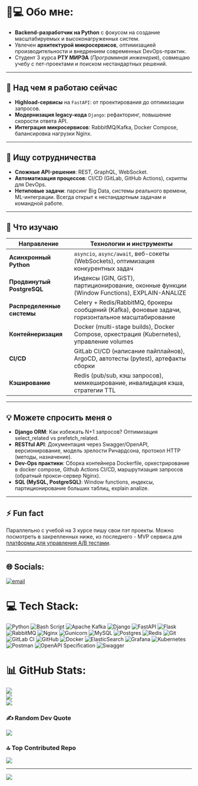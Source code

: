 # 👨💻 Обо мне:

- **Backend-разработчик на Python** с фокусом на создание масштабируемых и высоконагруженных систем.
- Увлечен **архитектурой микросервисов**, оптимизацией производительности и внедрением современных DevOps-практик.
- Студент 3 курса **РТУ МИРЭА** (*Программная инженерия*), совмещаю учебу с пет-проектами и поиском нестандартных решений.

---

## 🔭 Над чем я работаю сейчас
- **Highload-сервисы** на `FastAPI`: от проектирования до оптимизации запросов.
- **Модернизация legacy-кода** `Django`: рефакторинг, повышение скорости ответа API.
- **Интеграция микросервисов**: RabbitMQ/Kafka, Docker Compose, балансировка нагрузки Nginx.

---

## 🤝 Ищу сотрудничества
- **Сложные API-решения**: REST, GraphQL, WebSocket.
- **Автоматизация процессов**: CI/CD (GitLab, GitHub Actions), скрипты для DevOps.
- **Нетиповые задачи**: парсинг Big Data, системы реального времени, ML-интеграции.
Всегда открыт к нестандартным задачам и командной работе.

---

## 🌱 Что изучаю

| **Направление**          | **Технологии и инструменты**                                                                 |
|--------------------------|---------------------------------------------------------------------------------------------|
| **Асинхронный Python**    | `asyncio`, `async/await`, веб-сокеты (WebSockets), оптимизация конкурентных задач            |
| **Продвинутый PostgreSQL**| Индексы (GIN, GiST), партиционирование, оконные функции (Window Functions), EXPLAIN-ANALIZE  |
| **Распределенные системы**| Celery + Redis/RabbitMQ, брокеры сообщений (Kafka), фоновые задачи, горизонтальное масштабирование |
| **Контейнеризация**       | Docker (multi-stage builds), Docker Compose, оркестрация (Kubernetes), управление volumes    |
| **CI/CD**                 | GitLab CI/CD (написание пайплайнов), ArgoCD, автотесты (pytest), артефакты сборки           |
| **Кэширование**           | Redis (pub/sub, кэш запросов), мемкеширование, инвалидация кэша, стратегии TTL              |

---

## 💡 Можете спросить меня о
- **Django ORM**: Как избежать N+1 запросов? Оптимизация select_related vs prefetch_related.
- **RESTful API**: Документация через Swagger/OpenAPI, версионирование, модель зрелости Ричардсона, протокол HTTP (методы, назначение).
- **Dev-Ops практики**: Сборка контейнера Dockerfile, оркестрирование в docker compose, Github Actions CI/CD, маршрутизация запросов (обратный прокси-сервер Nginx).
- **SQL (MySQL, PostgreSQL)**: Window functions, индексы, партиционирование больших таблиц, explain analize.

---

## ⚡ Fun fact
Параллельно с учебой на 3 курсе пишу свои пэт проекты. 
Можно посмотреть в закрепленных ниже, из последнего - MVP сервиса для [платформы для управления A/B тестами](https://github.com/SonderLor/ABTesting).

---

## 🌐 Socials:
[![email](https://img.shields.io/badge/Email-D14836?logo=gmail&logoColor=white)](mailto:mralexey111@gmail.com) 

# 💻 Tech Stack:
![Python](https://img.shields.io/badge/python-3670A0?style=for-the-badge&logo=python&logoColor=ffdd54) ![Bash Script](https://img.shields.io/badge/bash_script-%23121011.svg?style=for-the-badge&logo=gnu-bash&logoColor=white) ![Apache Kafka](https://img.shields.io/badge/Apache%20Kafka-000?style=for-the-badge&logo=apachekafka) ![Django](https://img.shields.io/badge/django-%23092E20.svg?style=for-the-badge&logo=django&logoColor=white) ![FastAPI](https://img.shields.io/badge/FastAPI-005571?style=for-the-badge&logo=fastapi) ![Flask](https://img.shields.io/badge/flask-%23000.svg?style=for-the-badge&logo=flask&logoColor=white) ![RabbitMQ](https://img.shields.io/badge/rabbitmq-FF6600?style=for-the-badge&logo=rabbitmq&logoColor=white) ![Nginx](https://img.shields.io/badge/nginx-%23009639.svg?style=for-the-badge&logo=nginx&logoColor=white) ![Gunicorn](https://img.shields.io/badge/gunicorn-%298729.svg?style=for-the-badge&logo=gunicorn&logoColor=white) ![MySQL](https://img.shields.io/badge/mysql-4479A1.svg?style=for-the-badge&logo=mysql&logoColor=white) ![Postgres](https://img.shields.io/badge/postgres-%23316192.svg?style=for-the-badge&logo=postgresql&logoColor=white) ![Redis](https://img.shields.io/badge/redis-%23DD0031.svg?style=for-the-badge&logo=redis&logoColor=white) ![Git](https://img.shields.io/badge/git-%23F05033.svg?style=for-the-badge&logo=git&logoColor=white) ![GitLab CI](https://img.shields.io/badge/gitlab%20CI-%23181717.svg?style=for-the-badge&logo=gitlab&logoColor=white) ![GitHub](https://img.shields.io/badge/github-%23121011.svg?style=for-the-badge&logo=github&logoColor=white) ![Docker](https://img.shields.io/badge/docker-%230db7ed.svg?style=for-the-badge&logo=docker&logoColor=white) ![ElasticSearch](https://img.shields.io/badge/-ElasticSearch-005571?style=for-the-badge&logo=elasticsearch) ![Grafana](https://img.shields.io/badge/grafana-%23F46800.svg?style=for-the-badge&logo=grafana&logoColor=white) ![Kubernetes](https://img.shields.io/badge/kubernetes-%23326ce5.svg?style=for-the-badge&logo=kubernetes&logoColor=white) ![Postman](https://img.shields.io/badge/Postman-FF6C37?style=for-the-badge&logo=postman&logoColor=white) ![OpenAPI Specification](https://img.shields.io/badge/openapiinitiative-%23000000.svg?style=for-the-badge&logo=openapiinitiative&logoColor=white) ![Swagger](https://img.shields.io/badge/-Swagger-%23Clojure?style=for-the-badge&logo=swagger&logoColor=white)
# 📊 GitHub Stats:
![](https://github-readme-stats.vercel.app/api?username=SonderLor&theme=darcula&hide_border=false&include_all_commits=true&count_private=true)<br/>
![](https://github-readme-streak-stats.herokuapp.com/?user=SonderLor&theme=darcula&hide_border=false)<br/>
![](https://github-readme-stats.vercel.app/api/top-langs/?username=SonderLor&theme=darcula&hide_border=false&include_all_commits=true&count_private=true&layout=compact)

### ✍️ Random Dev Quote
![](https://quotes-github-readme.vercel.app/api?type=horizontal&theme=radical)

### 🔝 Top Contributed Repo
![](https://github-contributor-stats.vercel.app/api?username=SonderLor&limit=5&theme=dark&combine_all_yearly_contributions=true)

---
[![](https://visitcount.itsvg.in/api?id=SonderLor&icon=0&color=0)](https://visitcount.itsvg.in)
